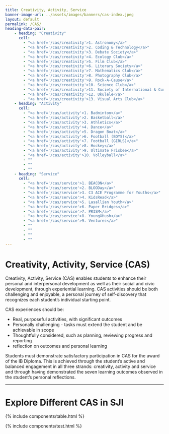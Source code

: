 ```yaml
---
title: Creativity, Activity, Service
banner-image-url: ../assets/images/banners/cas-index.jpeg
layout: default
permalink: /CAS/
heading-data-pair:
    - heading: "Creativity"
      cell: 
        - "<a href='/cas/creativity'>1. Astronomy</a>"
        - "<a href='/cas/creativity'>2. Coding & Technology</a>"
        - "<a href='/cas/creativity'>3. Debate Society</a>"
        - "<a href='/cas/creativity'>4. Ecology Club</a>"
        - "<a href='/cas/creativity'>5. Film Club</a>"
        - "<a href='/cas/creativity'>6. Literary Society</a>"
        - "<a href='/cas/creativity'>7. Mathematics Club</a>"
        - "<a href='/cas/creativity'>8. Photography Club</a>"
        - "<a href='/cas/creativity'>9. Rock-A-Cause</a>"
        - "<a href='/cas/creativity'>10. Science Club</a>"
        - "<a href='/cas/creativity'>11. Society of International & Current Affairs (SICA)</a>"
        - "<a href='/cas/creativity'>12. Ukulele</a>"
        - "<a href='/cas/creativity'>13. Visual Arts Club</a>"
    - heading: "Activity"
      cell:
        - "<a href='/cas/activity'>1. Badminton</a>"
        - "<a href='/cas/activity'>2. Basketball</a>"
        - "<a href='/cas/activity'>3. Athletics</a>"
        - "<a href='/cas/activity'>4. Dance</a>"
        - "<a href='/cas/activity'>5. Dragon Boat</a>"
        - "<a href='/cas/activity'>6. Football (BOYS)</a>"
        - "<a href='/cas/activity'>7. Football (GIRLS)</a>"
        - "<a href='/cas/activity'>8. Hockey</a>"
        - "<a href='/cas/activity'>9. Ultimate Frisbee</a>"
        - "<a href='/cas/activity'>10. Volleyball</a>"
        - ""
        - ""
        - ""
    - heading: "Service"
      cell:
        - "<a href='/cas/service'>1. BEACON</a>"
        - "<a href='/cas/service'>2. BLOODay</a>"
        - "<a href='/cas/service'>3. C3 ACE Programme for Youths</a>"
        - "<a href='/cas/service'>4. KidsRead</a>"
        - "<a href='/cas/service'>5. Lasallian Youth</a>"
        - "<a href='/cas/service'>6. Paper Bridges</a>"
        - "<a href='/cas/service'>7. PRISM</a>"
        - "<a href='/cas/service'>8. YoungXHush</a>"
        - "<a href='/cas/service'>9. Ventures</a>"
        - ""
        - ""
        - ""
        - ""
---
```


# Creativity, Activity, Service (CAS)

Creativity, Activity, Service (CAS) enables students to enhance their personal and 
interpersonal development as well as their social and civic development, through experiential 
learning. CAS activities should be both challenging and enjoyable, a personal journey of 
self-discovery that recognizes each student’s individual starting point.

CAS experiences should be:
* Real, purposeful activities, with significant outcomes
* Personally challenging - tasks must extend the student and be achievable in scope
* Thoughtfully considered, such as planning, reviewing progress and reporting
* reflection on outcomes and personal learning

Students must demonstrate satisfactory participation in CAS for the award of the IB Diploma. 
This is achieved through the student’s active and balanced engagement in all three strands: 
creativity, activity and service and through having demonstrated the seven learning outcomes 
observed in the student’s personal reflections.

---

# Explore Different CAS in SJI

{% include components/table.html %}

{% include components/test.html %}